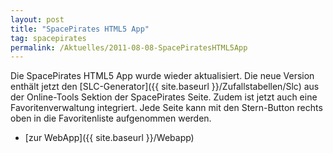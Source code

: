 ```yaml
---
layout: post
title: "SpacePirates HTML5 App"
tag: spacepirates
permalink: /Aktuelles/2011-08-08-SpacePiratesHTML5App
---
```


Die SpacePirates HTML5 App wurde wieder aktualisiert. Die neue Version enthält jetzt den [SLC-Generator]({{ site.baseurl }}/Zufallstabellen/Slc) aus der Online-Tools Sektion der SpacePirates Seite. Zudem ist jetzt auch eine Favoritenverwaltung integriert. Jede Seite kann mit den Stern-Button rechts oben in die Favoritenliste aufgenommen werden.

- [zur WebApp]({{ site.baseurl }}/Webapp)


